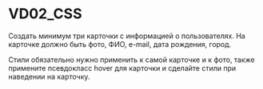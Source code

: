 # VD02_CSS
Создать минимум три карточки с информацией о пользователях.
На карточке должно быть фото, ФИО, e-mail, дата рождения, город.

Стили обязательно нужно применить к самой карточке и к фото,
также примените псевдокласс hover для карточки и сделайте стили при наведении на карточку.